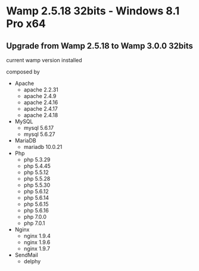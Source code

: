# Wamp 2.5.18 32bits - Windows 8.1 Pro x64
## Upgrade from Wamp 2.5.18 to Wamp 3.0.0 32bits

current wamp version installed

composed by
- Apache
  - apache 2.2.31
  - apache 2.4.9
  - apache 2.4.16
  - apache 2.4.17
  - apache 2.4.18
- MySQL
  - mysql 5.6.17
  - mysql 5.6.27
- MariaDB
  - mariadb 10.0.21
- Php
  - php 5.3.29
  - php 5.4.45
  - php 5.5.12
  - php 5.5.28
  - php 5.5.30
  - php 5.6.12
  - php 5.6.14
  - php 5.6.15
  - php 5.6.16
  - php 7.0.0
  - php 7.0.1
- Nginx
  - nginx 1.9.4
  - nginx 1.9.6
  - nginx 1.9.7
- SendMail
  - delphy

